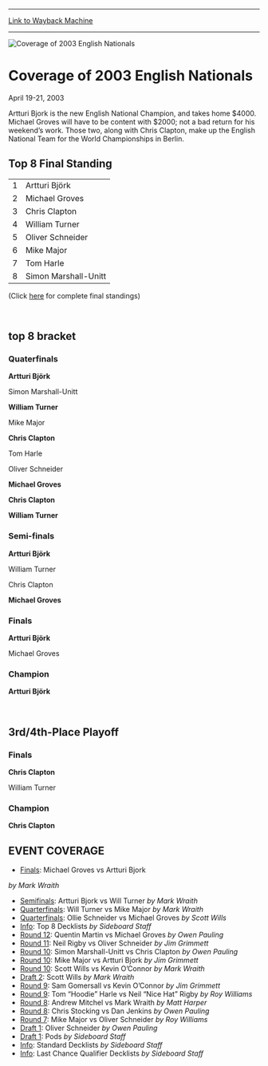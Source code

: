 
---
[Link to Wayback Machine](https://web.archive.org/web/20161101221837/http://magic.wizards.com/en/events/coverage/engnat03)

[_metadata_:description]:- "&#13; Artturi Bjork is the new English National Champion, and takes home $4000. Michael Groves will have to be content with $2000; not a bad return for his weekend’s work. Those two, along with Chris Clapton, make up the English National Team for the World Championships in Berlin."
[_metadata_:generator]:- "Drupal 7 (http://drupal.org)"
[_metadata_:node]:- "768901"
[_metadata_:source]:- "div-block-system-main"
[_metadata_:title]:- "Coverage of 2003 English Nationals"
[_metadata_:wayback_capture_timestamp]:- "2016-11-01 22:18:37"
[_metadata_:wayback_raw_url]:- "https://web.archive.org/web/20161101221837id_/http://magic.wizards.com/en/events/coverage/engnat03"
[_metadata_:wayback_url]:- "http://magic.wizards.com/en/events/coverage/engnat03"
---







![Coverage of 2003 English Nationals](https://media.magic.wizards.com/images/banner/large_1_4.jpg)





Coverage of 2003 English Nationals
==================================




April 19-21, 2003












Artturi Bjork is the new English National Champion, and takes home $4000. Michael Groves will have to be content with $2000; not a bad return for his weekend’s work. Those two, along with Chris Clapton, make up the English National Team for the World Championships in Berlin.


Top 8 Final Standing
--------------------




|  |  |
| --- | --- |
| 1 | Artturi Björk |
| 2 | Michael Groves |
| 3 | Chris Clapton |
| 4 | William Turner |
| 5 | Oliver Schneider |
| 6 | Mike Major |
| 7 | Tom Harle |
| 8 | Simon Marshall-Unitt |

(Click [here](/en/articles/archive/event-coverage/final-standings-2003-05-01) for complete final standings)


 

top 8 bracket
-------------





### Quaterfinals





**Artturi Björk**




Simon Marshall-Unitt






**William Turner**




Mike Major






**Chris Clapton**




Tom Harle






Oliver Schneider




**Michael Groves**






**Chris Clapton**




**William Turner**







### Semi-finals





**Artturi Björk**




William Turner






Chris Clapton




**Michael Groves**







### Finals





**Artturi Björk**




Michael Groves







### Champion





**Artturi Björk**








 

3rd/4th-Place Playoff
---------------------





### Finals





**Chris Clapton**




William Turner







### Champion





**Chris Clapton**









EVENT COVERAGE
--------------



* [Finals](/en/articles/archive/event-coverage/finals-michael-groves-vs-artturi-bjork-2003-05-01): Michael Groves vs Artturi Bjork

 *by Mark Wraith*
* [Semifinals](/en/articles/archive/event-coverage/semifinals-artturi-bjork-vs-will-turner-2003-05-01): Artturi Bjork vs Will Turner
 *by Mark Wraith*
* [Quarterfinals](/en/articles/archive/event-coverage/quarterfinals-will-turner-vs-mike-major-2003-05-01): Will Turner vs Mike Major
 *by Mark Wraith*
* [Quarterfinals](/en/articles/archive/event-coverage/quarterfinals-ollie-schneider-vs-michael-groves-2003-05-01): Ollie Schneider vs Michael Groves
 *by Scott Wills*
* [Info](/en/articles/archive/event-coverage/top-8-decklists-2003-05-01): Top 8 Decklists
 *by Sideboard Staff*
* [Round 12](/en/articles/archive/event-coverage/round-12-quentin-martin-vs-michael-groves-2003-05-01): Quentin Martin vs Michael Groves
 *by Owen Pauling*
* [Round 11](/en/articles/archive/event-coverage/round-11-neil-rigby-vs-oliver-schneider-2003-05-01): Neil Rigby vs Oliver Schneider
 *by Jim Grimmett*
* [Round 10](/en/articles/archive/event-coverage/round-10-simon-marshall-unitt-vs-chris-clapton-2003-05-01): Simon Marshall-Unitt vs Chris Clapton
 *by Owen Pauling*
* [Round 10](/en/articles/archive/event-coverage/round-10-mike-major-vs-artturi-bjork-2003-05-01): Mike Major vs Artturi Bjork
 *by Jim Grimmett*
* [Round 10](/en/articles/archive/event-coverage/round-10-scott-wills-vs-kevin-o%E2%80%99connor-2003-05-01): Scott Wills vs Kevin O’Connor
 *by Mark Wraith*
* [Draft 2](/en/articles/archive/event-coverage/draft-analysis-%E2%80%93-scott-wills-2003-05-01): Scott Wills
 *by Mark Wraith*
* [Round 9](/en/articles/archive/event-coverage/round-9-sam-gomersall-vs-kevin-o%E2%80%99connor-2003-05-01): Sam Gomersall vs Kevin O’Connor
 *by Jim Grimmett*
* [Round 9](/en/articles/archive/event-coverage/round-9-tom-%E2%80%9Choodie%E2%80%9D-harle-vs-neil-%E2%80%9Cnice-hat%E2%80%9D-rigby-2003-05-01): Tom “Hoodie” Harle vs Neil “Nice Hat” Rigby
 *by Roy Williams*
* [Round 8](/en/articles/archive/event-coverage/round-8-andrew-mitchel-vs-mark-wraith-2003-05-01): Andrew Mitchel vs Mark Wraith
 *by Matt Harper*
* [Round 8](/en/articles/archive/event-coverage/round-8-chris-stocking-vs-dan-jenkins-2003-05-01): Chris Stocking vs Dan Jenkins
 *by Owen Pauling*
* [Round 7](/en/articles/archive/event-coverage/round-7-mike-major-vs-oliver-schneider-2003-05-01): Mike Major vs Oliver Schneider
 *by Roy Williams*
* [Draft 1](/en/articles/archive/event-coverage/draft-oliver-schneider-2003-05-01): Oliver Schneider
 *by Owen Pauling*
* [Draft 1](/en/articles/archive/event-coverage/draft-1-pods-2003-05-01): Pods
 *by Sideboard Staff*
* [Info](/en/articles/archive/event-coverage/standard-decklists-2003-05-01): Standard Decklists
 *by Sideboard Staff*
* [Info](/en/articles/archive/event-coverage/last-chance-qualifier-decklists-2003-05-01): Last Chance Qualifier Decklists
 *by Sideboard Staff*

 



 

